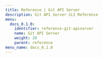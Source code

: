 ```yaml
---
title: Reference | Git API Server
description: Git API Server CLI Reference
menu:
  docs_0.1.0:
    identifier: reference-git-apiserver
    name: Git API Server
    weight: 20
    parent: reference
menu_name: docs_0.1.0
---
```

